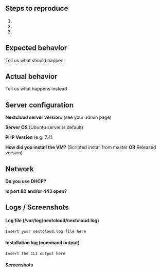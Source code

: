 <!--
Thank you for reporting your issue to us!

Please report only issues corresponding to the VM for Nextcloud 10 or later. If you found a bug that is related to the  server core, you can file your report here: https://github.com/nextcloud/server

A general note: 
This is the **issue tracker of Nextcloud**, please do NOT use this to get answers to your questions or get help for fixing your installation. This is a place to report bugs to developers, after your server has been debugged.
 You can find help debugging your system on our home user forums: (https://help.nextcloud.com/c/support/appliances-docker-snappy-vm)  instead. You can also buy support here: https://shop.hanssonit.se or check out the options at https://nextcloud.com/support/

Thank you!
-->
## Steps to reproduce
1.
2.
3.

## Expected behavior
Tell us what should happen

## Actual behavior
Tell us what happens instead

## Server configuration

**Nextcloud server version:** (see your admin page)

**Server OS** (Ubuntu server is default)

**PHP Version** (e.g. 7.4)

**How did you install the VM?** (Scripted install from master **OR** Released version)

## Network
**Do you use DHCP?**

**Is port 80 and/or 443 open?**

## Logs / Screenshots
<!--
################  Please use https://0bin.net for long error messages or logs. Thanks! ################
-->

#### Log file (/var/log/nextcloud/nextcloud.log)
```
Insert your nextcloud.log file here
```

#### Installation log (command output)
```
Insert the CLI output here
```

#### Screenshots
<!--
Please use http://imgur.com/ for screenshots. Thanks!
-->
